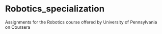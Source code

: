 # Robotics_specialization
Assignments for the Robotics course offered by University of Pennsylvania on Coursera
